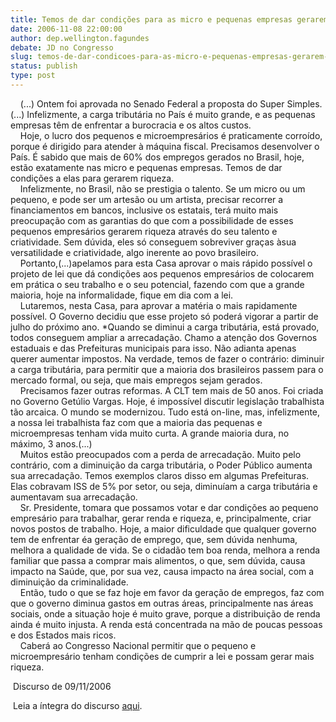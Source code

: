 ```yaml
---
title: Temos de dar condições para as micro e pequenas empresas gerarem riqueza
date: 2006-11-08 22:00:00
author: dep.wellington.fagundes
debate: JD no Congresso
slug: temos-de-dar-condicoes-para-as-micro-e-pequenas-empresas-gerarem-riqueza
status: publish 
type: post
---
```


    (...) Ontem foi aprovada no Senado Federal a proposta do Super Simples.(...) Infelizmente, a carga tributária no País é muito grande, e as pequenas empresas têm de enfrentar a burocracia e os altos custos.   
    Hoje, o lucro dos pequenos e microempresários é praticamente corroído, porque é dirigido para atender à máquina fiscal. Precisamos desenvolver o País. É sabido que mais de 60% dos empregos gerados no Brasil, hoje, estão exatamente nas micro e pequenas empresas. Temos de dar condições a elas para gerarem riqueza.   
    Infelizmente, no Brasil, não se prestigia o talento. Se um micro ou um pequeno, e pode ser um artesão ou um artista, precisar recorrer a financiamentos em bancos, inclusive os estatais, terá muito mais preocupação com as garantias do que com a possibilidade de esses pequenos empresários gerarem riqueza através do seu talento e criatividade. Sem dúvida, eles só conseguem sobreviver graças àsua versatilidade e criatividade, algo inerente ao povo brasileiro.   
    Portanto,(...)apelamos para esta Casa aprovar o mais rápido possível o projeto de lei que dá condições aos pequenos empresários de colocarem em prática o seu trabalho e o seu potencial, fazendo com que a grande maioria, hoje na informalidade, fique em dia com a lei.   
    Lutaremos, nesta Casa, para aprovar a matéria o mais rapidamente possível. O Governo decidiu que esse projeto só poderá vigorar a partir de julho do próximo ano. \*Quando se diminui a carga tributária, está provado, todos conseguem ampliar a arrecadação. Chamo a atenção dos Governos estaduais e das Prefeituras municipais para isso. Não adianta apenas querer aumentar impostos. Na verdade, temos de fazer o contrário: diminuir a carga tributária, para permitir que a maioria dos brasileiros passem para o mercado formal, ou seja, que mais empregos sejam gerados.   
    Precisamos fazer outras reformas. A CLT tem mais de 50 anos. Foi criada no Governo Getúlio Vargas. Hoje, é impossível discutir legislação trabalhista tão arcaica. O mundo se modernizou. Tudo está on-line, mas, infelizmente, a nossa lei trabalhista faz com que a maioria das pequenas e microempresas tenham vida muito curta. A grande maioria dura, no máximo, 3 anos.(...)   
    Muitos estão preocupados com a perda de arrecadação. Muito pelo contrário, com a diminuição da carga tributária, o Poder Público aumenta sua arrecadação. Temos exemplos claros disso em algumas Prefeituras. Elas cobravam ISS de 5% por setor, ou seja, diminuíam a carga tributária e aumentavam sua arrecadação.   
    Sr. Presidente, tomara que possamos votar e dar condições ao pequeno empresário para trabalhar, gerar renda e riqueza, e, principalmente, criar novos postos de trabalho. Hoje, a maior dificuldade que qualquer governo tem de enfrentar éa geração de emprego, que, sem dúvida nenhuma, melhora a qualidade de vida. Se o cidadão tem boa renda, melhora a renda familiar que passa a comprar mais alimentos, o que, sem dúvida, causa impacto na Saúde, que, por sua vez, causa impacto na área social, com a diminuição da criminalidade.   
    Então, tudo o que se faz hoje em favor da geração de empregos, faz com que o governo diminua gastos em outras áreas, principalmente nas áreas sociais, onde a situação hoje é muito grave, porque a distribuição de renda ainda é muito injusta. A renda está concentrada na mão de poucas pessoas e dos Estados mais ricos.   
    Caberá ao Congresso Nacional permitir que o pequeno e microempresário tenham condições de cumprir a lei e possam gerar mais riqueza.  
  
 Discurso de 09/11/2006  
  
 Leia a íntegra do discurso [aqui](http://www.camara.gov.br/internet/sitaqweb/discursodireto.asp?nuSessao=177.4.52.O).

